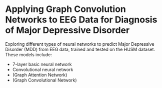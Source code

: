 # Applying Graph Convolution Networks to EEG Data for Diagnosis of Major Depressive Disorder

Exploring different types of neural networks to predict Major Depressive Disorder (MDD) from EEG data, trained and tested on the HUSM dataset. These models include:

* 7-layer basic neural network
* Convolutional neural network
* (Graph Attention Network)
* (Graph Convolutional Network)
